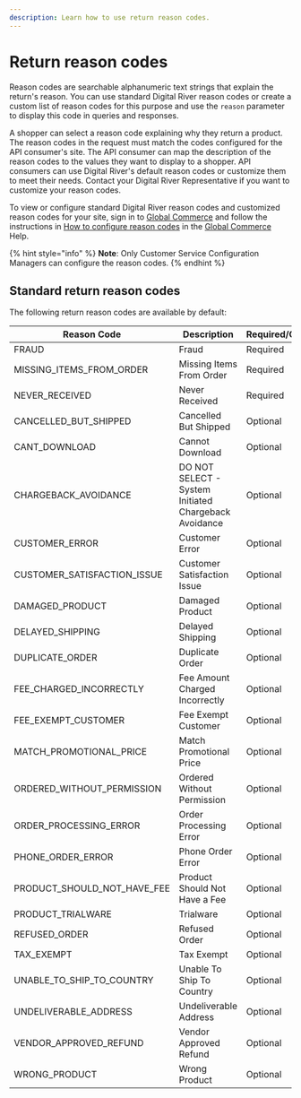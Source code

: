 ```yaml
---
description: Learn how to use return reason codes.
---
```


# Return reason codes

Reason codes are searchable alphanumeric text strings that explain the return's reason. You can use standard Digital River reason codes or create a custom list of reason codes for this purpose and use the `reason` parameter to display this code in queries and responses.

A shopper can select a reason code explaining why they return a product. The reason codes in the request must match the codes configured for the API consumer's site. The API consumer can map the description of the reason codes to the values they want to display to a shopper. API consumers can use Digital River's default reason codes or customize them to meet their needs. Contact your Digital River Representative if you want to customize your reason codes.

To view or configure standard Digital River reason codes and customized reason codes for your site, sign in to [Global Commerce](https://gc.digitalriver.com/gc/ent/login.do) and follow the instructions in [How to configure reason codes](https://help.digitalriver.com/help/gc/Administration/Site/Configuring-customer-service-settings.htm#ConfigureReasonCodes) in the [Global Commerce](https://help.digitalriver.com/help/gc.htm) Help.

{% hint style="info" %}
**Note**: Only Customer Service Configuration Managers can configure the reason codes.
{% endhint %}

## Standard return reason codes

The following return reason codes are available by default:

<table><thead><tr><th width="291.3333333333333">Reason Code</th><th width="265">Description</th><th>Required/Optional</th></tr></thead><tbody><tr><td>FRAUD</td><td>Fraud</td><td>Required</td></tr><tr><td>MISSING_ITEMS_FROM_ORDER</td><td>Missing Items From Order</td><td>Required</td></tr><tr><td>NEVER_RECEIVED</td><td>Never Received</td><td>Required</td></tr><tr><td>CANCELLED_BUT_SHIPPED</td><td>Cancelled But Shipped</td><td>Optional</td></tr><tr><td>CANT_DOWNLOAD</td><td>Cannot Download</td><td>Optional</td></tr><tr><td>CHARGEBACK_AVOIDANCE</td><td>DO NOT SELECT - System Initiated Chargeback Avoidance</td><td>Optional</td></tr><tr><td>CUSTOMER_ERROR</td><td>Customer Error</td><td>Optional</td></tr><tr><td>CUSTOMER_SATISFACTION_ISSUE</td><td>Customer Satisfaction Issue</td><td>Optional</td></tr><tr><td>DAMAGED_PRODUCT</td><td>Damaged Product</td><td>Optional</td></tr><tr><td>DELAYED_SHIPPING</td><td>Delayed Shipping</td><td>Optional</td></tr><tr><td>DUPLICATE_ORDER</td><td>Duplicate Order</td><td>Optional</td></tr><tr><td>FEE_CHARGED_INCORRECTLY</td><td>Fee Amount Charged Incorrectly</td><td>Optional</td></tr><tr><td>FEE_EXEMPT_CUSTOMER</td><td>Fee Exempt Customer</td><td>Optional</td></tr><tr><td>MATCH_PROMOTIONAL_PRICE</td><td>Match Promotional Price</td><td>Optional</td></tr><tr><td>ORDERED_WITHOUT_PERMISSION</td><td>Ordered Without Permission</td><td>Optional</td></tr><tr><td>ORDER_PROCESSING_ERROR</td><td>Order Processing Error</td><td>Optional</td></tr><tr><td>PHONE_ORDER_ERROR</td><td>Phone Order Error</td><td>Optional</td></tr><tr><td>PRODUCT_SHOULD_NOT_HAVE_FEE</td><td>Product Should Not Have a Fee</td><td>Optional</td></tr><tr><td>PRODUCT_TRIALWARE</td><td>Trialware</td><td>Optional</td></tr><tr><td>REFUSED_ORDER</td><td>Refused Order</td><td>Optional</td></tr><tr><td>TAX_EXEMPT</td><td>Tax Exempt</td><td>Optional</td></tr><tr><td>UNABLE_TO_SHIP_TO_COUNTRY</td><td>Unable To Ship To Country</td><td>Optional</td></tr><tr><td>UNDELIVERABLE_ADDRESS</td><td>Undeliverable Address</td><td>Optional</td></tr><tr><td>VENDOR_APPROVED_REFUND</td><td>Vendor Approved Refund</td><td>Optional</td></tr><tr><td>WRONG_PRODUCT</td><td>Wrong Product</td><td>Optional</td></tr></tbody></table>
